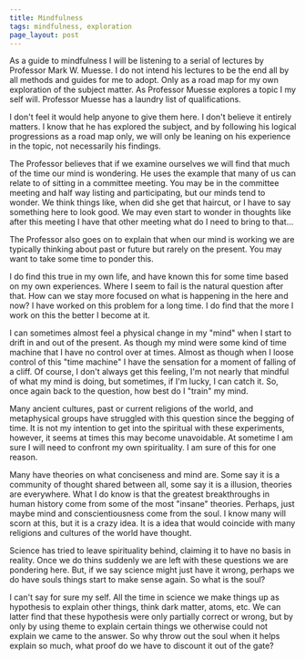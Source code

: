 ```yaml
---
title: Mindfulness
tags: mindfulness, exploration
page_layout: post
---
```



As a guide to mindfulness I will be listening to a serial of lectures by Professor Mark W. Muesse.  I do not intend his lectures to be the end all by all methods and guides for me to adopt.  Only as a road map for my own exploration of the subject matter.  As Professor Muesse explores a topic I my self will.  Professor Muesse has a laundry list of qualifications.

I don't feel it would help anyone to give them here.  I don't believe it entirely matters.  I know that he has explored the subject, and by following his logical progressions as a road map only, we will only be leaning on his experience in the topic, not necessarily his findings.

The Professor believes that if we examine ourselves we will find that much of the time our mind is wondering. He uses the example that many of us can relate to of sitting in a committee meeting. You may be in the committee meeting and half way listing and participating, but our minds tend to wonder. We think things like, when did she get that haircut, or I have to say something here to look good.  We may even start to wonder in thoughts like after this meeting I have that other meeting what do I need to bring to that...

The Professor also goes on to explain that when our mind is working we are typically thinking about past or future but rarely on the present.  You may want to take some time to ponder this.

I do find this true in my own life, and have known this for some time based on my own experiences.  Where I seem to fail is the natural question after that.  How can we stay more focused on what is happening in the here and now? I have worked on this problem for a long time.  I do find that the more I work on this the better I become at it.

I can sometimes almost feel a physical change in my "mind" when I start to drift in and out of the present.  As though my mind were some kind of time machine that I have no control over at times.  Almost as though when I loose control of this "time machine" I have the sensation for a moment of falling of a cliff.  Of course, I don't always get this feeling, I'm not nearly that mindful of what my mind is doing, but sometimes, if I'm lucky, I can catch it.  So, once again back to the question, how best do I "train" my mind.

Many ancient cultures, past or current religions of the world, and metaphysical groups have struggled with this question since the begging of time.  It is not my intention to get into the spiritual with these experiments, however, it seems at times this may become unavoidable.  At sometime I am sure I will need to confront my own spirituality.  I am sure of this for one reason.

Many have theories on what conciseness and mind are.  Some say it is a community of thought shared between all, some say it is a illusion, theories are everywhere.  What I do know is that the greatest breakthroughs in human history come from some of the most "insane" theories.  Perhaps, just maybe mind and conscientiousness come from the soul.  I know many will scorn at this, but it is a crazy idea.  It is a idea that would coincide with many religions and cultures of the world have thought.

Science has tried to leave spirituality behind, claiming it to have no basis in reality.  Once we do thins suddenly we are left with these questions we are pondering here.  But, if we say science might just have it wrong, perhaps we do have souls things start to make sense again.  So what is the soul?

I can't say for sure my self.  All the time in science we make things up as hypothesis to explain other things, think dark matter, atoms, etc.  We can latter find that these hypothesis were only partially correct or wrong, but by only by using theme to explain certain things we otherwise could not explain we came to the answer.  So why throw out the soul when it helps explain so much, what proof do we have to discount it out of the gate?